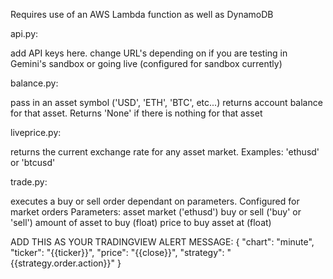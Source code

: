 Requires use of an AWS Lambda function as well as DynamoDB

api.py:

add API keys here.
change URL's depending on if you are testing in Gemini's sandbox or going live (configured for sandbox currently)


balance.py:

pass in an asset symbol ('USD', 'ETH', 'BTC', etc...) returns account balance for that asset.
Returns 'None' if there is nothing for that asset


liveprice.py:

returns the current exchange rate for any asset market. Examples: 'ethusd' or 'btcusd'


trade.py:

executes a buy or sell order dependant on parameters. Configured for market orders
Parameters: asset market ('ethusd')
            buy or sell ('buy' or 'sell')
            amount of asset to buy (float)
            price to buy asset at (float)

ADD THIS AS YOUR TRADINGVIEW ALERT MESSAGE:
{
"chart": "minute",
"ticker": "{{ticker}}",
"price": "{{close}}", 
"strategy": "{{strategy.order.action}}"
}